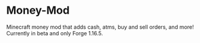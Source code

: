 # Money-Mod
Minecraft money mod that adds cash, atms, buy and sell orders, and more! Currently in beta and only Forge 1.16.5.
